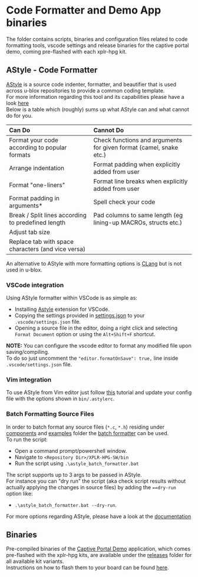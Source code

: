 # Code Formatter and Demo App binaries
The folder contains scripts, binaries and configuration files related to code formatting tools, vscode settings and release binaries for the captive portal demo, coming pre-flashed with each xplr-hpg kit.<br>

## AStyle - Code Formatter
[AStyle](http://astyle.sourceforge.net/) is a source code indenter, formatter, and beautifier that is used across u-blox repositories to provide a common coding template.<br>
For more information regarding this tool and its capabilities please have a look [here](http://astyle.sourceforge.net/astyle.html)<br>
Below is a table which (roughly) sums up what AStyle can and what cannot do for you.

| Can Do                                             | Cannot Do                                                            |
|:---------------------------------------------------|:---------------------------------------------------------------------|
| Format your code according to popular formats      | Check functions and arguments for given format (camel, snake etc.)   |
| Arrange indentation                                | Format padding when explicitly added from user                       |
| Format "one-liners"                                | Format line breaks when explicitly added from user                   |
| Format padding in arguments*                       | Spell check your code                                                |
| Break / Split lines according to predefined length | Pad columns to same length (eg lining-up MACROs, structs etc.)       |
| Adjust tab size                                    |                                                                      |
| Replace tab with space characters (and vice versa) |                                                                      |

An alternative to AStyle with more formatting options is [CLang](https://clang.llvm.org/docs/ClangFormatStyleOptions.html) but is not used in u-blox.

### VSCode integration
Using AStyle formatter within VSCode is as simple as:
* Installing [Astyle](https://marketplace.visualstudio.com/items?itemName=chiehyu.vscode-astyle) extension for VSCode.
* Copying the settings provided in [settings.json](./settings.json) to your `.vscode/settings.json` file.
* Opening a source file in the editor, doing a right click and selecting `Format Document` option or using the `Alt+Shift+F` shortcut.

**NOTE:** You can configure the vscode editor to format any modified file upon saving/compiling.<br>
To do so just uncomment the `"editor.formatOnSave": true,` line inside `.vscode/settings.json` file.

### Vim integration
To use AStyle from Vim editor just follow [this](https://blog.shichao.io/2014/01/16/artistic_style_vim.html) tutorial and update your config file with the options shown in `bin/.astylerc`.

### Batch Formatting Source Files
In order to batch format any source files (`*.c`, `*.h`) residing under [components](../components/) and [examples](../examples/) folder the [batch formatter](./astyle_batch_formatter.bat) can be used.<br>
To run the script:
* Open a command prompt/powershell window.
* Navigate to `<Repository Dir>/XPLR-HPG-SW/bin`
* Run the script using `.\astyle_batch_formatter.bat`

The script supports up to 3 args to be passed in AStyle.<br> For instance you can "dry run" the script (aka check script results without actually applying the changes in source files) by adding the `==dry-run` option like:
* `.\astyle_batch_formatter.bat --dry-run`.

For more options regarding AStyle, please have a look at the [documentation](http://astyle.sourceforge.net/astyle.html#_Other_Options)

## Binaries
Pre-compiled binaries of the [Captive Portal Demo](./../examples/shortrange/05_hpg_wifi_mqtt_correction_captive_portal/) application, which comes pre-flashed with the xplr-hpg kits, are available under the [releases](./releases/) folder for all available kit variants.<br>
Instructions on how to flash them to your board can be found [here](./../docs/README_flashing_guide.md).